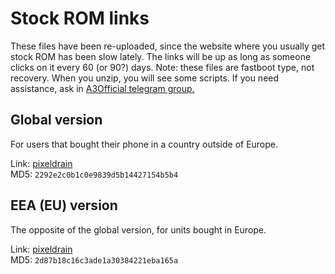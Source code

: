 # Stock ROM links
These files have been re-uploaded, since the website where you usually get stock ROM has been slow lately. The links will be up as long as someone clicks on it every 60 (or 90?) days. Note: these files are fastboot type, not recovery. When you unzip, you will see some scripts. If you need assistance, ask in [A3Official telegram group.](https://t.me/A3Official)

## Global version
For users that bought their phone in a country outside of Europe.

Link: [pixeldrain](https://pixeldrain.com/u/v9M3c9y9)
<br>
MD5: `2292e2c0b1c0e9839d5b14427154b5b4`

## EEA (EU) version
The opposite of the global version, for units bought in Europe.

Link: [pixeldrain](https://pixeldrain.com/u/ZDieEv2o)
<br>
MD5: `2d87b18c16c3ade1a30384221eba165a`
